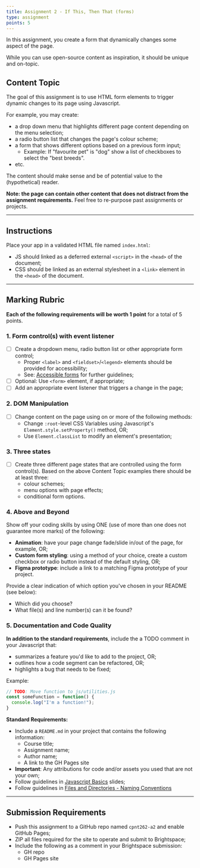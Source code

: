 ```yaml
---
title: Assignment 2 - If This, Then That (forms)
type: assignment
points: 5
---
```


In this assignment, you create a form that dynamically changes some aspect of the page.

While you can use open-source content as inspiration, it should be unique and on-topic.

## Content Topic
The goal of this assignment is to use HTML form elements to trigger dynamic changes to its page using Javascript.

For example, you may create:
- a drop down menu that highlights different page content depending on the menu selection;
- a radio button list that changes the page's colour scheme;
- a form that shows different options based on a previous form input;
    - Example: If "favourite pet" is "dog" show a list of checkboxes to select the "best breeds".
- etc.

The content should make sense and be of potential value to the (hypothetical) reader.

**Note: the page can contain other content that does not distract from the assignment requirements.** Feel free to re-purpose past assignments or projects.

---

## Instructions
Place your app in a validated HTML file named `index.html`:
- JS should linked as a deferred external `<script>` in the `<head>` of the document;
- CSS should be linked as an external stylesheet in a `<link>` element in the `<head>` of the document.

---

## Marking Rubric
**Each of the following requirements will be worth 1 point** for a total of 5 points. 

### 1. Form control(s) with event listener
- [ ] Create a dropdown menu, radio button list or other appropriate form control;
    - Proper `<label>` and `<fieldset>`/`<legend>` elements should be provided for accessibility;
    - See: [Accessible forms](https://sait-wbdv.github.io/slides/f22/cpnt-262/js-forms.html#/1) for further guidelines;
- [ ] Optional: Use `<form>` element, if appropriate;
- [ ] Add an appropriate event listener that triggers a change in the page;

### 2. DOM Manipulation
- [ ] Change content on the page using on or more of the following methods:
    - Change `:root`-level CSS Variables using Javascript's `Element.style.setProperty()` method, OR;
    - Use `Element.classList` to modify an element's presentation;

### 3. Three states
- [ ] Create three different page states that are controlled using the form control(s). Based on the above Content Topic examples there should be at least three:
    - colour schemes;
    - menu options with page effects;
    - conditional form options.

### 4. Above and Beyond
Show off your coding skills by using ONE (use of more than one does not guarantee more marks) of the following:
- **Animation**: have your page change fade/slide in/out of the page, for example, OR;
- **Custom form styling**: using a method of your choice, create a custom checkbox or radio button instead of the default styling, OR;
- **Figma prototype**: include a link to a matching Figma prototype of your project.

Provide a clear indication of which option you've chosen in your README (see below):
- Which did you choose?
- What file(s) and line number(s) can it be found?

### 5. Documentation and Code Quality
**In addition to the standard requirements**, include the a TODO comment in your Javascript that:
- summarizes a feature you'd like to add to the project, OR;
- outlines how a code segment can be refactored, OR;
- highlights a bug that needs to be fixed;

Example:
```js
// TODO: Move function to js/utilities.js
const someFunction = function() {
  console.log("I'm a function!");
}
```

**Standard Requirements:**
- Include a `README.md` in your project that contains the following information:
  - Course title;
  - Assignment name;
  - Author name;
  - A link to the GH Pages site
- **Important**: Any attributions for code and/or assets you used that are not your own;
- Follow guidelines in [Javascript Basics](https://sait-wbdv.github.io/slides/f22/cpnt-262/js-introduction.html) slides;
- Follow guidelines in [Files and Directories - Naming Conventions](https://gist.github.com/acidtone/d77059ec1851eff266339a3df70f6984)

---

## Submission Requirements
- Push this assignment to a GitHub repo named `cpnt262-a2` and enable GitHub Pages;
- ZIP all files required for the site to operate and submit to Brightspace;
- Include the following as a comment in your Brightspace submission:
  - GH repo
  - GH Pages site

